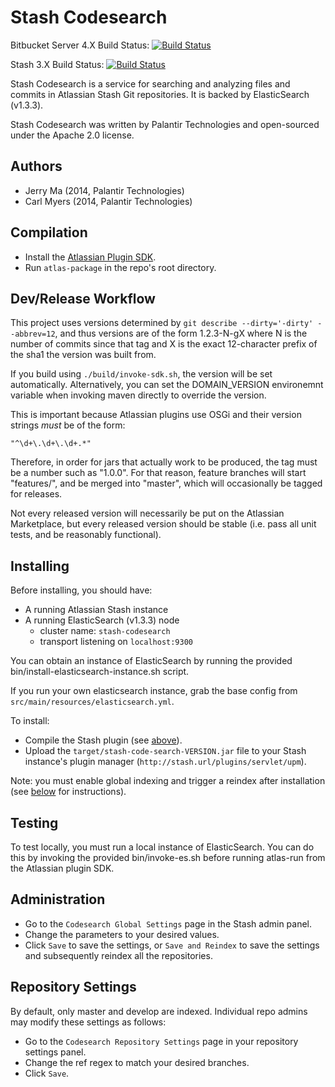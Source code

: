 # Stash Codesearch 

Bitbucket Server 4.X Build Status: [![Build Status](https://travis-ci.org/terabyte/stash-codesearch-plugin.svg?branch=master)](https://travis-ci.org/terabyte/stash-codesearch-plugin)

Stash 3.X Build Status: [![Build Status](https://travis-ci.org/terabyte/stash-codesearch-plugin.svg?branch=stash-3.x-backports)](https://travis-ci.org/terabyte/stash-codesearch-plugin)

Stash Codesearch is a service for searching and analyzing files and commits in Atlassian Stash Git repositories. It is backed by ElasticSearch (v1.3.3).

Stash Codesearch was written by Palantir Technologies and open-sourced under the Apache 2.0 license.

## Authors

- Jerry Ma (2014, Palantir Technologies)
- Carl Myers (2014, Palantir Technologies)

## Compilation

- Install the [Atlassian Plugin SDK](https://developer.atlassian.com/display/DOCS/Set+up+the+Atlassian+Plugin+SDK+and+Build+a+Project).
- Run `atlas-package` in the repo's root directory.

## Dev/Release Workflow

This project uses versions determined by `git describe --dirty='-dirty' --abbrev=12`, and thus versions are of the form 1.2.3-N-gX where N is the number of commits since that tag and X is the exact 12-character prefix of the sha1 the version was built from.

If you build using `./build/invoke-sdk.sh`, the version will be set automatically.  Alternatively, you can set the DOMAIN_VERSION environemnt variable when invoking maven directly to override the version.

This is important because Atlassian plugins use OSGi and their version strings *must* be of the form:

    "^\d+\.\d+\.\d+.*"
    
Therefore, in order for jars that actually work to be produced, the tag must be a number such as "1.0.0".  For that reason, feature branches will start "features/", and be merged into "master", which will occasionally be tagged for releases.

Not every released version will necessarily be put on the Atlassian Marketplace, but every released version should be stable (i.e. pass all unit tests, and be reasonably functional).

## Installing

Before installing, you should have:

- A running Atlassian Stash instance
- A running ElasticSearch (v1.3.3) node
  - cluster name: `stash-codesearch`
  - transport listening on `localhost:9300`

You can obtain an instance of ElasticSearch by running the provided bin/install-elasticsearch-instance.sh script.

If you run your own elasticsearch instance, grab the base config from
`src/main/resources/elasticsearch.yml`.

To install:

- Compile the Stash plugin (see [above](#compile-guide)).
- Upload the `target/stash-code-search-VERSION.jar` file to your Stash instance's plugin manager (`http://stash.url/plugins/servlet/upm`).

Note: you must enable global indexing and trigger a reindex after installation (see [below](#administration) for instructions).

## Testing

To test locally, you must run a local instance of ElasticSearch.  You can do this by invoking the provided bin/invoke-es.sh before running atlas-run from the Atlassian plugin SDK.

## Administration

- Go to the `Codesearch Global Settings` page in the Stash admin panel.
- Change the parameters to your desired values.
- Click `Save` to save the settings, or `Save and Reindex` to save the settings and subsequently reindex all the repositories.


## Repository Settings

By default, only master and develop are indexed. Individual repo admins may modify these settings as follows:

- Go to the `Codesearch Repository Settings` page in your repository settings panel.
- Change the ref regex to match your desired branches.
- Click `Save`.
